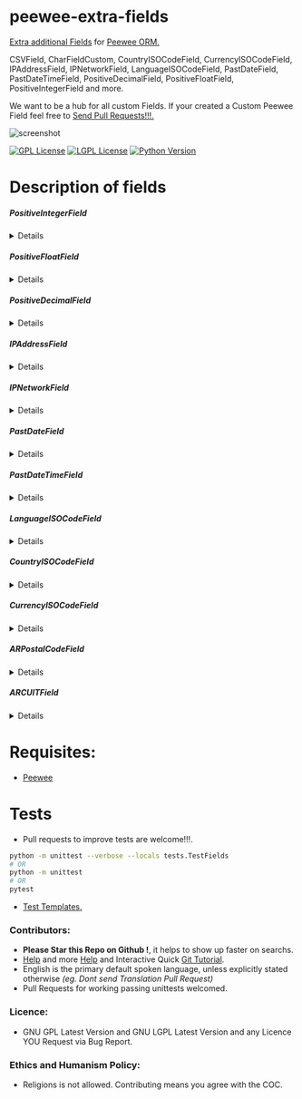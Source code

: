 # peewee-extra-fields

[Extra additional Fields](http://docs.peewee-orm.com/en/latest/peewee/models.html#creating-a-custom-field) for [Peewee ORM.](http://docs.peewee-orm.com)

CSVField, CharFieldCustom, CountryISOCodeField, CurrencyISOCodeField, IPAddressField, IPNetworkField, LanguageISOCodeField, PastDateField, PastDateTimeField, PositiveDecimalField, PositiveFloatField, PositiveIntegerField and more.

We want to be a hub for all custom Fields. If your created a Custom Peewee Field feel free to [Send Pull Requests!!!.](https://github.com/juancarlospaco/peewee-extra-fields/compare)

![screenshot](https://source.unsplash.com/IClZBVw5W5A/800x400 "Illustrative Photo by https://unsplash.com/@toddquackenbush")

[![GPL License](http://img.shields.io/badge/license-GPL-blue.svg)](http://opensource.org/licenses/GPL-3.0)
[![LGPL License](http://img.shields.io/badge/license-LGPL-blue.svg)](http://opensource.org/licenses/LGPL-3.0)
[![Python Version](https://img.shields.io/badge/Python-3-brightgreen.svg)](http://python.org)


# Description of fields

##### PositiveIntegerField
<details>

`peewee_extra_fields.PositiveIntegerField()`

**Description:** [`IntegerField`](http://docs.peewee-orm.com/en/latest/peewee/models.html#field-types-table) subclass but only accepts **Positive** values (>= 0).

**Arguments:** None (should take the same `*args` and `**kwargs` as `IntegerField`)

**Keyword Arguments:** None (should take the same `*args` and `**kwargs` as `IntegerField`).

**Returns:** `int`.

**Base Class:** `IntegerField`.

**Type:** `<class 'type'>`.

**Source Code file:** https://github.com/juancarlospaco/peewee-extra-fields/blob/master/peewee_extra_fields.py

| State              | OS          | Description |
| ------------------ |:-----------:| -----------:|
| :white_check_mark: | **Linux**   | Works Ok    |
| :white_check_mark: | **Os X**    | Works Ok    |
| :white_check_mark: | **Windows** | Works Ok    |

**Usage Example:**

```python
>>> from peewee_extra_fields import PositiveIntegerField
>>> PositiveIntegerField().db_value(1)
1
>>> PositiveIntegerField().db_value(0)
0
>>> PositiveIntegerField().db_value(-1)
Traceback (most recent call last):
  File "<stdin>", line 1, in <module>

ValueError: PositiveIntegerField Value is not a Positive Integer (valid values must be Integers >=0): -1.

```
</details>


##### PositiveFloatField
<details>

`peewee_extra_fields.PositiveFloatField(round_by: int=None)`

**Description:** [`FloatField`](http://docs.peewee-orm.com/en/latest/peewee/models.html#field-types-table) subclass but only accepts **Positive** values (>= 0).
Optionally it can round Floats using Pythons `round()` with `round_by` integer argument.

**Arguments:**
- `round()` round `float` using Pythons `round()`, optional, defaults to `None`, integer type, positive value.

**Keyword Arguments:** None (should take the same `*args` and `**kwargs` as `FloatField`).

**Returns:** `float`.

**Base Class:** `FloatField`.

**Type:** `<class 'type'>`.

**Source Code file:** https://github.com/juancarlospaco/peewee-extra-fields/blob/master/peewee_extra_fields.py

| State              | OS          | Description |
| ------------------ |:-----------:| -----------:|
| :white_check_mark: | **Linux**   | Works Ok    |
| :white_check_mark: | **Os X**    | Works Ok    |
| :white_check_mark: | **Windows** | Works Ok    |

**Usage Example:**

```python
>>> from peewee_extra_fields import PositiveFloatField
>>> PositiveFloatField().db_value(1.0)
1.0
>>> PositiveFloatField().db_value(0.0)
0.0
>>> PositiveFloatField().db_value(-1.0)
Traceback (most recent call last):
  File "<stdin>", line 1, in <module>

ValueError: PositiveFloatField Value is not a Positive Float (valid values must be Floats >=0): -1.0.

>>> PositiveFloatField(round_by=2).db_value(1.123456789)
1.12
>>> PositiveFloatField(round_by=4).db_value(1.123456789)
1.1235
>>> PositiveFloatField(round_by=-2).db_value(1.123456789)
Traceback (most recent call last):
  File "<stdin>", line 1, in <module>

ValueError: PositiveFloatField 'round_by' argument is not a Non-Zero Positive Integer number (valid values must be Integers > 0): -2.

```
</details>


##### PositiveDecimalField
<details>

`peewee_extra_fields.PositiveDecimalField(round_by: int=None)`

**Description:** [`DecimalField`](http://docs.peewee-orm.com/en/latest/peewee/models.html#field-types-table) subclass but only accepts **Positive** values (>= 0).

**Arguments:**
- `round()` round `decimal.Decimal` using Pythons `Decimal().quantize().normalize()`, optional, defaults to `None`, integer type, positive value.

**Keyword Arguments:** None (should take the same `*args` and `**kwargs` as `DecimalField`).

**Returns:** `decimal.Decimal`.

**Base Class:** `DecimalField`.

**Type:** `<class 'type'>`.

**Source Code file:** https://github.com/juancarlospaco/peewee-extra-fields/blob/master/peewee_extra_fields.py

| State              | OS          | Description |
| ------------------ |:-----------:| -----------:|
| :white_check_mark: | **Linux**   | Works Ok    |
| :white_check_mark: | **Os X**    | Works Ok    |
| :white_check_mark: | **Windows** | Works Ok    |

**Usage Example:**

```python
>>> from peewee_extra_fields import PositiveDecimalField
>>> from decimal import Decimal
>>> PositiveDecimalField().db_value(Decimal("1.0"))
Decimal('1.0')
>>> PositiveDecimalField().db_value(Decimal("0.0"))
Decimal('0.0')
>>> PositiveDecimalField().db_value(Decimal("-1.0"))
Traceback (most recent call last):
  File "<stdin>", line 1, in <module>

ValueError: PositiveDecimalField Value is not a Positive Decimal (valid values must be Decimals >=0): -1.0.

>>> PositiveDecimalField(round_by=2).db_value(Decimal("1.123456789"))
Decimal('1.12')
>>> PositiveDecimalField(round_by=4).db_value(Decimal("1.123456789"))
Decimal('1.1235')
>>> PositiveDecimalField(round_by=-2).db_value(Decimal("1.123456789"))
Traceback (most recent call last):
  File "<stdin>", line 1, in <module>

ValueError: PositiveDecimalField 'round_by' argument is not a Non-Zero Positive Integer numbers (valid values must be Integers > 0): -2.

```
</details>


##### IPAddressField
<details>

`peewee_extra_fields.IPAddressField()`

**Description:** [`CharField`](http://docs.peewee-orm.com/en/latest/peewee/models.html#field-types-table) subclass but only accepts **IP Addresses** values (IPv4 & IPv6).

**Arguments:** None (should take the same `*args` and `**kwargs` as `CharField`).

**Keyword Arguments:** None (should take the same `*args` and `**kwargs` as `CharField`).

**Returns:** `IPv4Address` or `IPv6Address`.

**Base Class:** `CharField`.

**Type:** `<class 'type'>`.

**Source Code file:** https://github.com/juancarlospaco/peewee-extra-fields/blob/master/peewee_extra_fields.py

| State              | OS          | Description |
| ------------------ |:-----------:| -----------:|
| :white_check_mark: | **Linux**   | Works Ok    |
| :white_check_mark: | **Os X**    | Works Ok    |
| :white_check_mark: | **Windows** | Works Ok    |

**Usage Example:**

```python
>>> from peewee_extra_fields import IPAddressField
>>> IPAddressField().db_value("127.0.0.1")
'127.0.0.1'
>>> IPAddressField().db_value("::1")
'::1'
>>> IPAddressField().db_value("10.0.0.1")
'10.0.0.1'
>>> IPAddressField().db_value("10.0.256")
Traceback (most recent call last):
  File "<stdin>", line 1, in <module>

ValueError: IPAddressField Value string is not a Valid IP v4 or v6 Address (valid values must be a valid <class 'ipaddress.IPv4Address'>): 10.0.256 --> '10.0.256' does not appear to be an IPv4 or IPv6 address.

>>> IPAddressField().db_value("a.b.c")
Traceback (most recent call last):
  File "<stdin>", line 1, in <module>

ValueError: IPAddressField Value string is not a Valid IP v4 or v6 Address (valid values must be a valid <class 'ipaddress.IPv4Address'>): a.b.c --> 'a.b.c' does not appear to be an IPv4 or IPv6 address.

>>> IPAddressField().python_value("::1")
IPv6Address('::1')
>>> IPAddressField().python_value("172.16.0.1")
IPv4Address('172.16.0.1')
```
</details>



##### IPNetworkField
<details>

`peewee_extra_fields.IPNetworkField()`

**Description:** [`CharField`](http://docs.peewee-orm.com/en/latest/peewee/models.html#field-types-table) subclass but only accepts **IP Networks** values (IPv4 & IPv6).

**Arguments:** None (should take the same `*args` and `**kwargs` as `CharField`).

**Keyword Arguments:** None (should take the same `*args` and `**kwargs` as `CharField`).

**Returns:** `IPv4Network` or `IPv6Network`.

**Base Class:** `CharField`.

**Type:** `<class 'type'>`.

**Source Code file:** https://github.com/juancarlospaco/peewee-extra-fields/blob/master/peewee_extra_fields.py

| State              | OS          | Description |
| ------------------ |:-----------:| -----------:|
| :white_check_mark: | **Linux**   | Works Ok    |
| :white_check_mark: | **Os X**    | Works Ok    |
| :white_check_mark: | **Windows** | Works Ok    |

**Usage Example:**

```python
>>> from peewee_extra_fields import IPNetworkField
>>> IPNetworkField().db_value("10.0.0.0")
'10.0.0.0'
>>> IPNetworkField().db_value("10.0.0.0/23")
'10.0.0.0/23'
>>> IPNetworkField().db_value("256.0.0.0/23")
Traceback (most recent call last):
  File "<stdin>", line 1, in <module>

ValueError: IPNetworkField Value string is not a Valid IP v4 or v6 Network (valid values must be a valid <class 'ipaddress.IPv4Network'>): 256.0.0.0/23 --> '256.0.0.0/23' does not appear to be an IPv4 or IPv6 network.

>>> IPNetworkField().python_value("10.0.0.0/23")
IPv4Network('10.0.0.0/23')
```
</details>


##### PastDateField
<details>

`peewee_extra_fields.PastDateField()`

**Description:** [`DateField`](http://docs.peewee-orm.com/en/latest/peewee/models.html#field-types-table) subclass but only accepts dates **Not on the Future** values.
Past is Ok, Present is Ok, Future is Not Ok.
Most of times you need Dates on the Past, eg. your Birthday cant be in the Future.

**Arguments:** None (should take the same `*args` and `**kwargs` as `IntegerField`).

**Keyword Arguments:** None (should take the same `*args` and `**kwargs` as `IntegerField`).

**Returns:** `date`.

**Base Class:** `DateField`.

**Type:** `<class 'type'>`.

**Source Code file:** https://github.com/juancarlospaco/peewee-extra-fields/blob/master/peewee_extra_fields.py

| State              | OS          | Description |
| ------------------ |:-----------:| -----------:|
| :white_check_mark: | **Linux**   | Works Ok    |
| :white_check_mark: | **Os X**    | Works Ok    |
| :white_check_mark: | **Windows** | Works Ok    |

**Usage Example:**

```python
>>> from peewee_extra_fields import PastDateField
>>> from datetime import date
>>> PastDateField().db_value(date(year=2010, month=1, day=1))
datetime.date(2010, 1, 1)
>>> PastDateField().db_value(date(year=2017, month=1, day=1))
datetime.date(2017, 1, 1)
>>> PastDateField().db_value(date(year=2020, month=1, day=1))
Traceback (most recent call last):
  File "<stdin>", line 1, in <module>

ValueError: PastDateField Dates Value is not in the Past (valid values must be in the Past): 2020-01-01.

```
</details>


##### PastDateTimeField
<details>

`peewee_extra_fields.PastDateTimeField()`

**Description:** [`DateTimeField`](http://docs.peewee-orm.com/en/latest/peewee/models.html#field-types-table) subclass but only accepts dates **Not on the Future** values.
Past is Ok, Present is Ok, Future is Not Ok.
Most of times you need DateTimes on the Past, eg. your Birthday cant be in the Future.

**Arguments:** None (should take the same `*args` and `**kwargs` as `DateTimeField`).

**Keyword Arguments:** None (should take the same `*args` and `**kwargs` as `DateTimeField`).

**Returns:** `datetime`.

**Base Class:** `DateTimeField`.

**Type:** `<class 'type'>`.

**Source Code file:** https://github.com/juancarlospaco/peewee-extra-fields/blob/master/peewee_extra_fields.py

| State              | OS          | Description |
| ------------------ |:-----------:| -----------:|
| :white_check_mark: | **Linux**   | Works Ok    |
| :white_check_mark: | **Os X**    | Works Ok    |
| :white_check_mark: | **Windows** | Works Ok    |

**Usage Example:**

```python
>>> from peewee_extra_fields import PastDateTimeField
>>> from datetime import datetime
>>> PastDateTimeField().db_value(datetime(year=2010, month=1, day=1))
datetime.datetime(2010, 1, 1, 0, 0)
>>> PastDateTimeField().db_value(datetime(year=2017, month=1, day=1))
datetime.datetime(2017, 1, 1, 0, 0)
>>> PastDateTimeField().db_value(datetime(year=2020, month=1, day=1))
Traceback (most recent call last):
  File "<stdin>", line 1, in <module>

ValueError: PastDateTimeField Dates & Times Value is not in the Past (valid values must be in the Past): 2020-01-01 00:00:00.

```
</details>



##### LanguageISOCodeField
<details>

`peewee_extra_fields.LanguageISOCodeField()`

**Description:** [`FixedCharField`](http://docs.peewee-orm.com/en/latest/peewee/models.html#field-types-table) subclass but only accepts **Language ISO Code** values (ISO-639_1).
Uses hardcoded `max_length = 2`.

**Arguments:** None (should take the same `*args` and `**kwargs` as `FixedCharField`).

**Keyword Arguments:** None (should take the same `*args` and `**kwargs` as `FixedCharField`).

**Returns:** `collections.namedtuple`.

**Base Class:** `FixedCharField`.

**Type:** `<class 'type'>`.

**Source Code file:** https://github.com/juancarlospaco/peewee-extra-fields/blob/master/peewee_extra_fields.py

| State              | OS          | Description |
| ------------------ |:-----------:| -----------:|
| :white_check_mark: | **Linux**   | Works Ok    |
| :white_check_mark: | **Os X**    | Works Ok    |
| :white_check_mark: | **Windows** | Works Ok    |

**Usage Example:**

```python
>>> from peewee_extra_fields import LanguageISOCodeField
>>> LanguageISOCodeField().db_value("en")
'en'
>>> LanguageISOCodeField().db_value("es")
'es'
>>> LanguageISOCodeField().db_value("not valid")
Traceback (most recent call last):
  File "<stdin>", line 1, in <module>

ValueError: LanguageISOCodeField Value is 9 Characters long instead of 2 Characters long (valid values must be ISO-639_1 Language Codes): not valid.

>>> LanguageISOCodeField().db_value("xx")
Traceback (most recent call last):
  File "<stdin>", line 1, in <module>

ValueError: LanguageISOCodeField Value is not an ISO-639_1 Standard Language Code of 2 Characters long (valid values must be ISO-639_1 Language Codes): xx.

>>> LanguageISOCodeField().python_value("es")
LanguageISO639(code='es', name='Spanish')
>>> LanguageISOCodeField().python_value("en")
LanguageISO639(code='en', name='English')
```
</details>


##### CountryISOCodeField
<details>

`peewee_extra_fields.CountryISOCodeField()`

**Description:** [`SmallIntegerField`](http://docs.peewee-orm.com/en/latest/peewee/models.html#field-types-table) subclass only accepts **Country ISO Code** string values.

It converts the 2-Characters Country ISO Code to integer Country ISO Code,
saves to Database the SmallInt, when reading from Database, reverts back,
small integer Country ISO Code to 2-Characters string Country ISO Code.

Returns 1 namedtuple with iso3166_a3, iso3166_numeric, capital, continent,
currency_code, currency_name, geoname_id, is_developed, is_independent,
languages, name, name_human, phone_code, timezones and tld.

This always stores only small positive Integer numbers of 3 digits max,
that maps 1-to-1 to 2-Characters string Country Codes, according to ISO.

Small integer is always faster than varchar or text in every aspect.

**Arguments:** None (should take the same `*args` and `**kwargs` as `SmallIntegerField`).

**Keyword Arguments:** None (should take the same `*args` and `**kwargs` as `SmallIntegerField`).

**Returns:** `collections.namedtuple`.

**Base Class:** `SmallIntegerField`.

**Type:** `<class 'type'>`.

**Source Code file:** https://github.com/juancarlospaco/peewee-extra-fields/blob/master/peewee_extra_fields.py

| State              | OS          | Description |
| ------------------ |:-----------:| -----------:|
| :white_check_mark: | **Linux**   | Works Ok    |
| :white_check_mark: | **Os X**    | Works Ok    |
| :white_check_mark: | **Windows** | Works Ok    |

**Usage Example:**

```python
>>> from peewee_extra_fields import CountryISOCodeField
>>> CountryISOCodeField().db_value("ar")
32
>>> CountryISOCodeField().python_value(32)
CountryISO3166(iso3166_a3='ARG', iso3166_numeric=32, capital='Buenos Aires', continent='Americas', currency_code='ARS', currency_name='Argentine Peso', geoname_id=3865483, is_developed=False, is_independent=True, languages=['es-AR', 'en', 'it', 'de', 'fr', 'gn'], name='Argentina', name_human='The Argentine Republic', phone_code='54', timezones=['america/argentina/buenos_aires', 'america/argentina/cordoba', 'america/argentina/jujuy', 'america/argentina/tucuman', 'america/argentina/catamarca', 'america/argentina/la_rioja', 'america/argentina/san_juan', 'america/argentina/mendoza', 'america/argentina/rio_gallegos', 'america/argentina/ushuaia'], tld='.ar')
>>> CountryISOCodeField().db_value("xx")
Traceback (most recent call last):
  File "<stdin>", line 1, in <module>

ValueError: CountryISOCodeField Value is not an ISO-3166 Standard Country Code of 2 Characters long (valid values must be ISO-3166 Country Codes): xx.

```
</details>


##### CurrencyISOCodeField
<details>

`peewee_extra_fields.CurrencyISOCodeField()`

**Description:** [`SmallIntegerField`](http://docs.peewee-orm.com/en/latest/peewee/models.html#field-types-table) subclass only accepts **Currency ISO Code** values.

It converts 3-Characters Currency ISO Code to integer Currency ISO Code,
saves to Database the SmallInt, when reading from Database, reverts back,
small integer Currency ISO Code to 3-Characters string Currency ISO Code.

Returns 1 namedtuple with code, name, iso4217_numeric.

This always stores only small positive Integer numbers of 3 digits max,
that maps 1-to-1 to 3-Characters string Currency Codes, according to ISO.

Small integer is always faster than varchar or text in every aspect.

**Arguments:** None (should take the same `*args` and `**kwargs` as `SmallIntegerField`).

**Keyword Arguments:** None (should take the same `*args` and `**kwargs` as `SmallIntegerField`).

**Returns:** `collections.namedtuple`.

**Base Class:** `SmallIntegerField`.

**Type:** `<class 'type'>`.

**Source Code file:** https://github.com/juancarlospaco/peewee-extra-fields/blob/master/peewee_extra_fields.py

| State              | OS          | Description |
| ------------------ |:-----------:| -----------:|
| :white_check_mark: | **Linux**   | Works Ok    |
| :white_check_mark: | **Os X**    | Works Ok    |
| :white_check_mark: | **Windows** | Works Ok    |

**Usage Example:**

```python
>>> from peewee_extra_fields import CurrencyISOCodeField
>>> CurrencyISOCodeField().db_value("usd")
840
>>> CurrencyISOCodeField().python_value(840)
CurrencyISO4217(code='usd', name='United States Dollar', iso4217_numeric=840)
>>> CurrencyISOCodeField().db_value("not valid")
Traceback (most recent call last):
  File "<stdin>", line 1, in <module>

ValueError: CurrencyISOCodeField Value is 9 Characters long instead of 3 Characters long (valid values must be ISO-4217 Currency Codes): not valid.

>>> CurrencyISOCodeField().db_value("lol")
Traceback (most recent call last):
  File "<stdin>", line 1, in <module>

ValueError: CurrencyISOCodeField Value is not an ISO-4217 Standard Currency Code of 3 Characters long (valid values must be ISO-4217 Currency Codes): lol.

```
</details>


##### ARPostalCodeField
<details>

`peewee_extra_fields.ARPostalCodeField()`

**Description:** [`CharField`](http://docs.peewee-orm.com/en/latest/peewee/models.html#field-types-table) subclass but only accepts **Argentine Postal Codes** (old & new).

**Arguments:** None (should take the same `*args` and `**kwargs` as `CharField`).

**Keyword Arguments:** None (should take the same `*args` and `**kwargs` as `CharField`).

**Returns:** `str`.

**Base Class:** `CharField`.

**Type:** `<class 'type'>`.

**Source Code file:** https://github.com/juancarlospaco/peewee-extra-fields/blob/master/peewee_extra_fields.py

| State              | OS          | Description |
| ------------------ |:-----------:| -----------:|
| :white_check_mark: | **Linux**   | Works Ok    |
| :white_check_mark: | **Os X**    | Works Ok    |
| :white_check_mark: | **Windows** | Works Ok    |

**Usage Example:**

```python
>>> from peewee_extra_fields import ARPostalCodeField
>>> ARPostalCodeField().db_value("2804")
'2804'
>>> ARPostalCodeField().db_value("666")
Traceback (most recent call last):
  File "<stdin>", line 1, in <module>

ValueError: ARPostalCodeField Value is not a valid Argentine Postal Code (old & new) string of 4 to 8 characters long: 666.

```
</details>


##### ARCUITField
<details>

`peewee_extra_fields.ARCUITField()`

**Description:** [`CharField`](http://docs.peewee-orm.com/en/latest/peewee/models.html#field-types-table) subclass but only accepts **Argentine CUIT**, also it can extract DNI from CUIT.

**Arguments:** None (should take the same `*args` and `**kwargs` as `CharField`).

**Keyword Arguments:** None (should take the same `*args` and `**kwargs` as `CharField`).

**Returns:** `str`.

**Base Class:** `CharField`.

**Type:** `<class 'type'>`.

**Source Code file:** https://github.com/juancarlospaco/peewee-extra-fields/blob/master/peewee_extra_fields.py

| State              | OS          | Description |
| ------------------ |:-----------:| -----------:|
| :white_check_mark: | **Linux**   | Works Ok    |
| :white_check_mark: | **Os X**    | Works Ok    |
| :white_check_mark: | **Windows** | Works Ok    |

**Usage Example:**

```python
>>> from peewee_extra_fields import ARCUITField
>>> ARCUITField().db_value("20-30999666-6")
'20309996666'
>>> ARCUITField().db_value("20309996666")
'20309996666'
>>> ARCUITField().cuit2dni("20-30999666-6")
30999666
>>> ARCUITField().db_value("20-30999-6")
Traceback (most recent call last):
  File "<stdin>", line 1, in <module>

ValueError: ARCUITField Value is not a valid Argentine CUIT Code string of 11 to 13 characters long: 20-30999-6.

```
</details>


# Requisites:

- [Peewee](http://docs.peewee-orm.com)


# Tests

- Pull requests to improve tests are welcome!!!.

```bash
python -m unittest --verbose --locals tests.TestFields
# OR
python -m unittest
# OR
pytest
```

- [Test Templates.](https://gist.github.com/juancarlospaco/040fbe326631e638f2a540fe8c1f2092)


### Contributors:

- **Please Star this Repo on Github !**, it helps to show up faster on searchs.
- [Help](https://help.github.com/articles/using-pull-requests) and more [Help](https://help.github.com/articles/fork-a-repo) and Interactive Quick [Git Tutorial](https://try.github.io).
- English is the primary default spoken language, unless explicitly stated otherwise *(eg. Dont send Translation Pull Request)*
- Pull Requests for working passing unittests welcomed.


### Licence:

- GNU GPL Latest Version and GNU LGPL Latest Version and any Licence YOU Request via Bug Report.


### Ethics and Humanism Policy:

- Religions is not allowed. Contributing means you agree with the COC.

